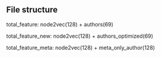 ## File structure

total_feature: node2vec(128) + authors(69)

total_feature_new: node2vec(128) + authors_optimized(69)

total_feature_meta: node2vec(128) + meta_only_author(128)